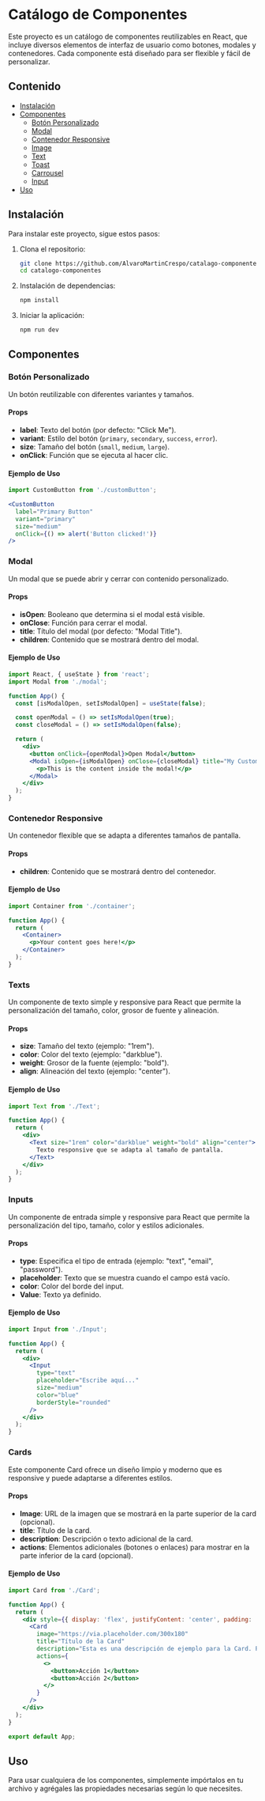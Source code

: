 # Catálogo de Componentes

Este proyecto es un catálogo de componentes reutilizables en React, que incluye diversos elementos de interfaz de usuario como botones, modales y contenedores. Cada componente está diseñado para ser flexible y fácil de personalizar.

## Contenido

- [Instalación](#instalación)
- [Componentes](#componentes)
  - [Botón Personalizado](#botón-personalizado)
  - [Modal](#modal)
  - [Contenedor Responsive](#contenedor-responsive)
  - [Image](#images)
  - [Text](#texts)
  - [Toast](#toasts)
  - [Carrousel](#carrousel)
  - [Input](#inputs)
- [Uso](#uso)


## Instalación

Para instalar este proyecto, sigue estos pasos:

1. Clona el repositorio:
   ```bash
   git clone https://github.com/AlvaroMartinCrespo/catalago-componentes.git
   cd catalogo-componentes
   ```

2. Instalación de dependencias:
   ```bash
   npm install
   ```

3. Iniciar la aplicación:
    ```bash
    npm run dev
    ```

## Componentes

### Botón Personalizado

Un botón reutilizable con diferentes variantes y tamaños.

#### Props

- **label**: Texto del botón (por defecto: "Click Me").
- **variant**: Estilo del botón (`primary`, `secondary`, `success`, `error`).
- **size**: Tamaño del botón (`small`, `medium`, `large`).
- **onClick**: Función que se ejecuta al hacer clic.

#### Ejemplo de Uso

```jsx
import CustomButton from './customButton';

<CustomButton 
  label="Primary Button" 
  variant="primary" 
  size="medium" 
  onClick={() => alert('Button clicked!')} 
/>
```

### Modal

Un modal que se puede abrir y cerrar con contenido personalizado.

#### Props

- **isOpen**: Booleano que determina si el modal está visible.
- **onClose**: Función para cerrar el modal.
- **title**: Título del modal (por defecto: "Modal Title").
- **children**: Contenido que se mostrará dentro del modal.

#### Ejemplo de Uso

```jsx
import React, { useState } from 'react';
import Modal from './modal';

function App() {
  const [isModalOpen, setIsModalOpen] = useState(false);

  const openModal = () => setIsModalOpen(true);
  const closeModal = () => setIsModalOpen(false);

  return (
    <div>
      <button onClick={openModal}>Open Modal</button>
      <Modal isOpen={isModalOpen} onClose={closeModal} title="My Custom Modal">
        <p>This is the content inside the modal!</p>
      </Modal>
    </div>
  );
}
```

### Contenedor Responsive

Un contenedor flexible que se adapta a diferentes tamaños de pantalla.

#### Props

- **children**: Contenido que se mostrará dentro del contenedor.

#### Ejemplo de Uso

```jsx
import Container from './container';

function App() {
  return (
    <Container>
      <p>Your content goes here!</p>
    </Container>
  );
}
```

### Texts

Un componente de texto simple y responsive para React que permite la personalización del tamaño, color, grosor de fuente y alineación.

#### Props

- **size**: Tamaño del texto (ejemplo: "1rem").
- **color**: Color del texto (ejemplo: "darkblue").
- **weight**: Grosor de la fuente (ejemplo: "bold").
- **align**: Alineación del texto (ejemplo: "center").

#### Ejemplo de Uso

```jsx
import Text from './Text';

function App() {
  return (
    <div>
      <Text size="1rem" color="darkblue" weight="bold" align="center">
        Texto responsive que se adapta al tamaño de pantalla.
      </Text>
    </div>
  );
}
```

### Inputs

Un componente de entrada simple y responsive para React que permite la personalización del tipo, tamaño, color y estilos adicionales.

#### Props

- **type**: Especifica el tipo de entrada (ejemplo: "text", "email", "password").
- **placeholder**: Texto que se muestra cuando el campo está vacío.
- **color**: Color del borde del input.
- **Value**: Texto ya definido.

#### Ejemplo de Uso

```jsx
import Input from './Input';

function App() {
  return (
    <div>
      <Input 
        type="text" 
        placeholder="Escribe aquí..." 
        size="medium" 
        color="blue" 
        borderStyle="rounded" 
      />
    </div>
  );
}

```

### Cards

Este componente Card ofrece un diseño limpio y moderno que es responsive y puede adaptarse a diferentes estilos.

#### Props

- **Image**: URL de la imagen que se mostrará en la parte superior de la card (opcional).
- **title**: Título de la card.
- **description**: Descripción o texto adicional de la card.
- **actions**: Elementos adicionales (botones o enlaces) para mostrar en la parte inferior de la card (opcional).

#### Ejemplo de Uso

```jsx
import Card from './Card';

function App() {
  return (
    <div style={{ display: 'flex', justifyContent: 'center', padding: '20px' }}>
      <Card
        image="https://via.placeholder.com/300x180"
        title="Título de la Card"
        description="Esta es una descripción de ejemplo para la Card. Puedes agregar cualquier texto aquí."
        actions={
          <>
            <button>Acción 1</button>
            <button>Acción 2</button>
          </>
        }
      />
    </div>
  );
}

export default App;


```

## Uso

Para usar cualquiera de los componentes, simplemente impórtalos en tu archivo y agrégales las propiedades necesarias según lo que necesites.